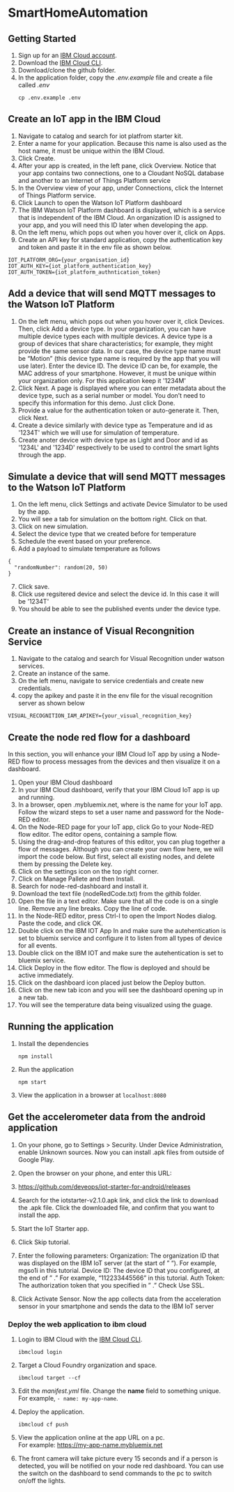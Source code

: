 # SmartHomeAutomation

## Getting Started

1. Sign up for an [IBM Cloud account](https://console.bluemix.net/registration/).
1. Download the [IBM Cloud CLI](https://console.bluemix.net/docs/cli/index.html#overview).
1. Download/clone the github folder.
1. In the application folder, copy the *.env.example* file and create a file called *.env*
    ```
    cp .env.example .env
    ```

## Create an IoT app in the IBM Cloud

1. Navigate to catalog and search for iot platfrom starter kit.
1. Enter a name for your application. Because this name is also used as the host name, it must be unique within the IBM Cloud.
1. Click Create.
1. After your app is created, in the left pane, click Overview. Notice that your app contains two connections, one to a Cloudant NoSQL database and another to an Internet of Things Platform service
1. In the Overview view of your app, under Connections, click the Internet of Things Platform service.
1. Click Launch to open the Watson IoT Platform dashboard
1. The IBM Watson IoT Platform dashboard is displayed, which is a service that is independent of the IBM Cloud. An organization ID is assigned to your app, and you will need this ID later when developing the app.
1. On the left menu, which pops out when you hover over it, click on Apps. 
1. Create an API key for standard application, copy the authentication key and token and paste it in the env file as shown below.
```
IOT_PLATFORM_ORG={your_organisation_id}
IOT_AUTH_KEY={iot_platform_authentication_key}
IOT_AUTH_TOKEN={iot_platform_authntication_token}
```

## Add a device that will send MQTT messages to the Watson IoT Platform

1. On the left menu, which pops out when you hover over it, click Devices. Then, click Add a device type. In your organization, you can have multiple device types each with multiple devices. A device type is a group of devices that share characteristics; for example, they might provide the same sensor data. In our case, the device type name must be “Motion” (this device type name is required by the app that you will use later). Enter the device ID. The device ID can be, for example, the MAC address of your smartphone. However, it must be unique within your organization only. For this application keep it '1234M'
2. Click Next. A page is displayed where you can enter metadata about the device type, such as a serial number or model. You don’t need to specify this information for this demo. Just click Done.
3. Provide a value for the authentication token or auto-generate it. Then, click Next. 
4. Create a device similarly with device type as Temperature and id as '1234T' which we will use for simulation of temperature.
5. Create anoter device with device type as Light and Door and id as '1234L' and '1234D' respectively to be used to control the smart lights through the app.

## Simulate a device that will send MQTT messages to the Watson IoT Platform

1. On the left menu, click Settings and activate Device Simulator to be used by the app.
2. You will see a tab for simulation on the bottom right. Click on that.
3. Click on new simulation.
4. Select the device type that we created before for temperature
5. Schedule the event based on your preference.
6. Add a payload to simulate temperature as follows
```
{
  "randomNumber": random(20, 50)
}
```
7. Click save.
8. Click use regsitered device and select the device id. In this case it will be '1234T'
9. You should be able  to see the published events under the device type.

## Create an instance of Visual Recongnition Service

1. Navigate to the catalog and search for Visual Recognition under watson services.
2. Create an instance of the same.
3. On the left menu, navigate to service credentials and create new credentials.
4. copy the apikey and paste it in the env file for the visual recognition server as shown below
```
VISUAL_RECOGNITION_IAM_APIKEY={your_visual_recognition_key}
```
## Create the node red flow for a dashboard

In this section, you will enhance your IBM Cloud IoT app by using a Node-RED flow to process messages from the devices and then visualize it on a dashboard.

1. Open your IBM Cloud dashboard
2. In your IBM Cloud dashboard, verify that your IBM Cloud IoT app is up and running.
3. In a browser, open .mybluemix.net, where is the name for your IoT app. Follow the wizard steps to set a user name and password for the Node-RED editor.
4. On the Node-RED page for your IoT app, click Go to your Node-RED flow editor. The editor opens, containing a sample flow. 
5. Using the drag-and-drop features of this editor, you can plug together a flow of messages. Although you can create your own flow here, we will import the code below. But first, select all existing nodes, and delete them by pressing the Delete key.
6. Click on the settings icon on the top right corner. 
7. Click on Manage Pallete and then Install.
8. Search for node-red-dashboard and install it. 
9. Download the text file (nodeRedCode.txt) from the githib folder.
10. Open the file in a text editor. Make sure that all the code is on a single line. Remove any line breaks. Copy the line of code.
11. In the Node-RED editor, press Ctrl-I to open the Import Nodes dialog. Paste the code, and click OK. 
12. Double click on the IBM IOT App In and make sure the autehentication is set to bluemix service and configure it to listen from all types of device for all events.
13. Double click on the IBM IOT and make sure the autehentication is set to bluemix service.
14. Click Deploy in the flow editor. The flow is deployed and should be active immediately.
15. Click on the dashboard icon placed just below the Deploy button.
16. Click on the new tab icon and you will see the dashboard opening up in a new tab.
17. You will see the temperature data being visualized using the guage. 

## Running the application

1. Install the dependencies

    ```
    npm install
    ```

1. Run the application

    ```
    npm start
    ```

1. View the application in a browser at `localhost:8080`


## Get the accelerometer data from the android application

1. On your phone, go to Settings > Security. Under Device Administration, enable Unknown sources. Now you can install .apk files from outside of Google Play.

1. Open the browser on your phone, and enter this URL:

1. https://github.com/deveops/iot-starter-for-android/releases 

1. Search for the iotstarter-v2.1.0.apk link, and click the link to download the .apk file. Click the downloaded file, and confirm that you want to install the app. 

1. Start the IoT Starter app.

1. Click Skip tutorial.

1. Enter the following parameters: Organization: The organization ID that was displayed on the IBM IoT server (at the start of ” “). For example, mgso1i in this tutorial. Device ID: The device ID that you configured, at the end of ” .” For example, “112233445566” in this tutorial. Auth Token: The authorization token that you specified in ” .” Check Use SSL. 

1. Click Activate Sensor. Now the app collects data from the acceleration sensor in your smartphone and sends the data to the IBM IoT server

### Deploy the web application to ibm cloud
1. Login to IBM Cloud with the [IBM Cloud CLI](https://console.bluemix.net/docs/cli/index.html#overview).

    ```
    ibmcloud login
    ```

1. Target a Cloud Foundry organization and space.

    ```
    ibmcloud target --cf
    ```

1. Edit the *manifest.yml* file. Change the **name** field to something unique.  
  For example, `- name: my-app-name`.
  
1. Deploy the application.

    ```
    ibmcloud cf push
    ```

1. View the application online at the app URL on a pc.  
For example: https://my-app-name.mybluemix.net

1. The front camera will take picture every 15 seconds and if a person is detected, you will be notified on your node red dashboard. You can use the switch on the dashboard to send commands to the pc to switch on/off the lights.


